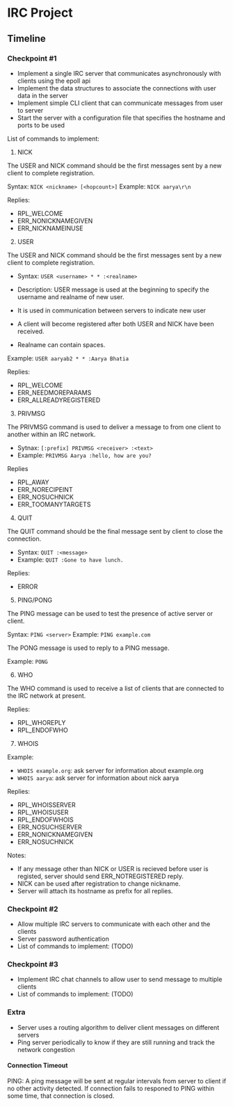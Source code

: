 # IRC Project

## Timeline

### Checkpoint #1

- Implement a single IRC server that communicates asynchronously with clients using the epoll api
- Implement the data structures to associate the connections with user data in the server
- Implement simple CLI client that can communicate messages from user to server
- Start the server with a configuration file that specifies the hostname and ports to be used

List of commands to implement:

1. NICK

The USER and NICK command should be the first messages sent by a new client to complete registration.

Syntax: `NICK <nickname> [<hopcount>]`
Example: `NICK aarya\r\n`

Replies:

- RPL_WELCOME
- ERR_NONICKNAMEGIVEN
- ERR_NICKNAMEINUSE

2. USER

The USER and NICK command should be the first messages sent by a new client to complete registration.

- Syntax: `USER <username> * * :<realname>`

- Description: USER message is used at the beginning to specify the username and realname of new user.
- It is used in communication between servers to indicate new user
- A client will become registered after both USER and NICK have been received.
- Realname can contain spaces.

Example: `USER aaryab2 * * :Aarya Bhatia`

Replies:

- RPL_WELCOME
- ERR_NEEDMOREPARAMS
- ERR_ALLREADYREGISTERED

3. PRIVMSG

The PRIVMSG command is used to deliver a message to from one client to another within an IRC network.

- Sytnax: `[:prefix] PRIVMSG <receiver> :<text>`
- Example: `PRIVMSG Aarya :hello, how are you?`

Replies

- RPL_AWAY
- ERR_NORECIPEINT
- ERR_NOSUCHNICK
- ERR_TOOMANYTARGETS

4. QUIT

The QUIT command should be the final message sent by client to close the connection.

- Syntax: `QUIT :<message>`
- Example: `QUIT :Gone to have lunch.`

Replies: 

- ERROR

5. PING/PONG

The PING message can be used to test the presence of active server or client.

Syntax: `PING <server>`
Example: `PING example.com`

The PONG message is used to reply to a PING message.

Example: `PONG`

6. WHO

The WHO command is used to receive a list of clients that are connected to the IRC network at present.

Replies:

- RPL_WHOREPLY
- RPL_ENDOFWHO

7. WHOIS

Example:

- `WHOIS example.org`: ask server for information about example.org
- `WHOIS aarya`: ask server for information about nick aarya

Replies:

- RPL_WHOISSERVER
- RPL_WHOISUSER
- RPL_ENDOFWHOIS
- ERR_NOSUCHSERVER
- ERR_NONICKNAMEGIVEN
- ERR_NOSUCHNICK

Notes:

- If any message other than NICK or USER is recieved before user is registed, server should send ERR_NOTREGISTERED reply.
- NICK can be used after registration to change nickname.
- Server will attach its hostname as prefix for all replies.

### Checkpoint #2

- Allow multiple IRC servers to communicate with each other and the clients
- Server password authentication
- List of commands to implement: (TODO)

### Checkpoint #3

- Implement IRC chat channels to allow user to send message to multiple clients
- List of commands to implement: (TODO)

### Extra

- Server uses a routing algorithm to deliver client messages on different servers
- Ping server periodically to know if they are still running and track the network congestion

#### Connection Timeout

PING: A ping message will be sent at regular intervals from server to client if no other activity detected. If connection fails to responed to PING within some time, that connection is closed.

